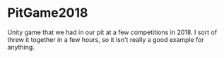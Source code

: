 ﻿# PitGame2018
Unity game that we had in our pit at a few competitions in 2018. I sort of threw it together in a few hours, so it isn't really a good example for anything.